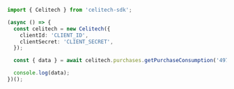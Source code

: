 ```typescript
import { Celitech } from 'celitech-sdk';

(async () => {
  const celitech = new Celitech({
    clientId: 'CLIENT_ID',
    clientSecret: 'CLIENT_SECRET',
  });

  const { data } = await celitech.purchases.getPurchaseConsumption('4973fa15-6979-4daa-9cf3-672620df819c');

  console.log(data);
})();
```

<!-- This file was generated by liblab | https://liblab.com/ -->
